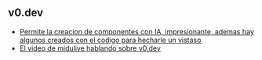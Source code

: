 ## v0.dev

* [Permite la creacion de componentes con IA, impresionante, ademas hay algunos creados con el codigo para hecharle un vistaso](https://v0.dev/explore)
* [El video de midulive hablando sobre v0.dev](https://www.youtube.com/watch?v=oMTMIdiNIZ8)





